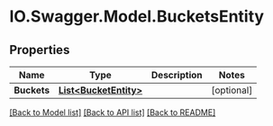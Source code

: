 # IO.Swagger.Model.BucketsEntity
## Properties

Name | Type | Description | Notes
------------ | ------------- | ------------- | -------------
**Buckets** | [**List&lt;BucketEntity&gt;**](BucketEntity.md) |  | [optional] 

[[Back to Model list]](../README.md#documentation-for-models) [[Back to API list]](../README.md#documentation-for-api-endpoints) [[Back to README]](../README.md)

